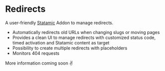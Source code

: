 # Redirects

A user-friendly [Statamic](https://statamic.com) Addon to manage redirects.

* Automatically redirects old URLs when changing slugs or moving pages
* Provides a clean UI to manage redirects with customized status code, timed activation and Statamic content as target
* Possibility to create multiple redirects with placeholders
* Monitors 404 requests

More information coming soon ✌️  
